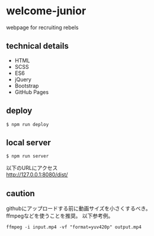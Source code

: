 # welcome-junior
webpage for recruiting rebels

## technical details
- HTML
- SCSS
- ES6
- jQuery
- Bootstrap
- GitHub Pages

## deploy
```
$ npm run deploy
```

## local server
```
$ npm run server
```
以下のURLにアクセス\
http://127.0.0.1:8080/dist/

## caution
githubにアップロードする前に動画サイズを小さくするべき。\
ffmpegなどを使うことを推奨。 以下参考例。
```example
ffmpeg -i input.mp4 -vf "format=yuv420p" output.mp4
```

